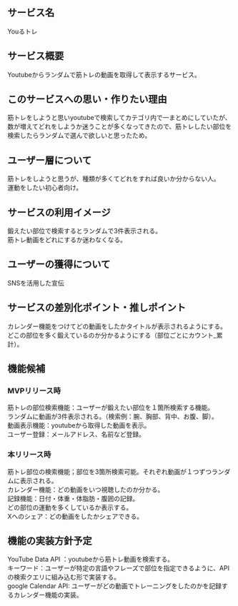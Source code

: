 ## サービス名
Youるトレ

## サービス概要
Youtubeからランダムで筋トレの動画を取得して表示するサービス。

## このサービスへの思い・作りたい理由
筋トレをしようと思いyoutubeで検索してカテゴリ内で一まとめにしていたが、数が増えてどれをしようか迷うことが多くなってきたので、筋トレしたい部位を検索したらランダムで選んで欲しいと思ったため。

## ユーザー層について
筋トレをしようと思うが、種類が多くてどれをすれば良いか分からない人。<br>
運動をしたい初心者向け。

## サービスの利用イメージ
鍛えたい部位で検索するとランダムで3件表示される。<br>
筋トレ動画をどれにするか迷わなくなる。<br>

## ユーザーの獲得について
SNSを活用した宣伝

## サービスの差別化ポイント・推しポイント
カレンダー機能をつけてどの動画をしたかタイトルが表示されるようにする。<br>
どこの部位を多く鍛えているのか分かるようにする（部位ごとにカウント_累計）。<br>

## 機能候補
### MVPリリース時
筋トレの部位検索機能：ユーザーが鍛えたい部位を１箇所検索する機能。<br>
ランダムに動画が3件表示される。（検索例：腕、胸部、背中、お腹、脚）。<br>
動画表示機能：youtubeから取得した動画を表示。<br>
ユーザー登録：メールアドレス、名前など登録。<br>

### 本リリース時
筋トレ部位の検索機能；部位を3箇所検索可能。それぞれ動画が１つずつランダムに表示される。<br>
カレンダー機能：どの動画をいつ視聴したのか分かる。<br>
記録機能：日付・体重・体脂肪・腹囲の記録。<br>
どの部位の運動を多くしているか表示する。<br>
Xへのシェア：どの動画をしたかシェアできる。<br>

## 機能の実装方針予定
YouTube Data API ：youtubeから筋トレ動画を検索する。<br>
キーワード：ユーザーが特定の言語やフレーズで部位を指定できるように、APIの検索クエリに組み込む形で実装する。<br>
google Calendar API: ユーザーがどの動画でトレーニングをしたのかを記録するカレンダー機能の実装。

